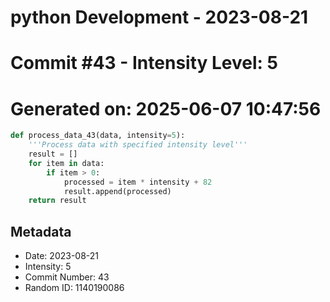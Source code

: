 ﻿# python Development - 2023-08-21
# Commit #43 - Intensity Level: 5
# Generated on: 2025-06-07 10:47:56
```python
def process_data_43(data, intensity=5):
    '''Process data with specified intensity level'''
    result = []
    for item in data:
        if item > 0:
            processed = item * intensity + 82
            result.append(processed)
    return result
```
## Metadata
- Date: 2023-08-21
- Intensity: 5
- Commit Number: 43
- Random ID: 1140190086
